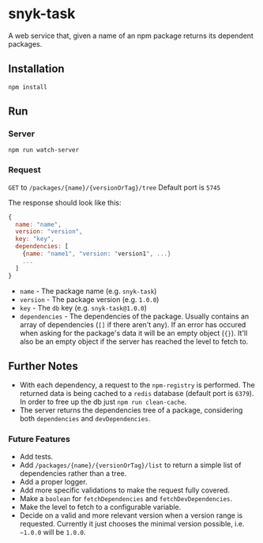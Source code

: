 # snyk-task
A web service that, given a name of an npm package returns its dependent packages.

## Installation

`npm install`

## Run
### Server
`npm run watch-server`
### Request
`GET` to `/packages/{name}/{versionOrTag}/tree`
Default port is `5745`

The response should look like this:
```javascript
{
  name: "name",
  version: "version",
  key: "key",
  dependencies: [
    {name: "name1", "version: "version1", ...}
    ...
  ]
}
```
- `name` - The package name (e.g. `snyk-task`)
- `version` - The package version (e.g. `1.0.0`)
- `key` - The `db` key (e.g. `snyk-task@1.0.0`)
- `dependencies` - The dependencies of the package. Usually contains an array of dependencies (`[]` if there aren't any). If an error has occured when asking for the package's data it will be an empty object (`{}`). It'll also be an empty object if the server has reached the level to fetch to.

## Further Notes

* With each dependency, a request to the `npm-registry` is performed. The returned data is being cached to a `redis` database (default port is `6379`). In order to free up the db just `npm run clean-cache`.
* The server returns the dependencies tree of a package, considering both `dependencies` and `devDependencies`.

### Future Features

* Add tests.
* Add `/packages/{name}/{versionOrTag}/list` to return a simple list of dependencies rather than a tree.
* Add a proper logger.
* Add more specific validations to make the request fully covered.
* Make a `boolean` for `fetchDependencies` and `fetchDevDependencies`.
* Make the level to fetch to a configurable variable.
* Decide on a valid and more relevant version when a version range is requested. Currently it just chooses the minimal version possible, i.e. `~1.0.0` will be `1.0.0`.